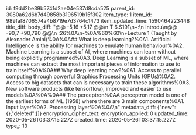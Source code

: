 id: f9dd2be39b5741d2ae04e537d8cda525
parent_id: 3080a62d6b7d49858b3196519b15f302
item_type: 1
item_id: 989faf8706574a4b8719e7d3764c1473
item_updated_time: 1590464223448
title_diff: 
body_diff: "@@ -5,16 +5,17 @@\n T 6.S191\n+:\n  Introdu\n@@ -90,7 +90,790 @@\n :26%0A\n-%0A%60%60\n+Lecture 1 (Taught by Alexnader Amini)%0A%0A## What is deep learning?%0A1. Artificial Intelligence is the ability for machines to emulate human behaviour%0A2. Machine Learning is a subset of AI, where machines can learn without being explicitly programmed%0A3. Deep Learning is a subset of ML, where machines can extract the most important pieces of information to use to train itself%0A%0A## Why deep learning now?%0A1. Access to parallel computing through powerful Graphics Processing Units (GPUs)%0A2. Access to big datasets that can is necessary to train these algorithms%0A3. New software products (like tensorflow), improved and easier to use models%0A%0A%0A## The perceptron%0AA perceptron model is one of the earliest forms of ML (1958) where there are 3 main components%0A1. Input layer%0A2. Processing layer%0A%0A\n"
metadata_diff: {"new":{},"deleted":[]}
encryption_cipher_text: 
encryption_applied: 0
updated_time: 2020-05-26T03:37:15.227Z
created_time: 2020-05-26T03:37:15.227Z
type_: 13